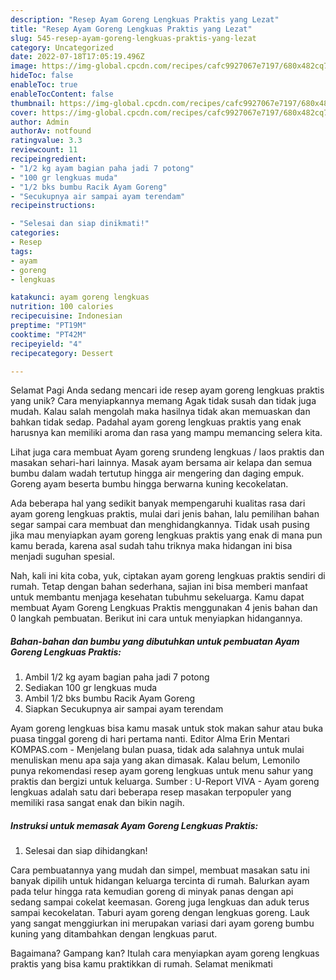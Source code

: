 ```yaml
---
description: "Resep Ayam Goreng Lengkuas Praktis yang Lezat"
title: "Resep Ayam Goreng Lengkuas Praktis yang Lezat"
slug: 545-resep-ayam-goreng-lengkuas-praktis-yang-lezat
category: Uncategorized
date: 2022-07-18T17:05:19.496Z
image: https://img-global.cpcdn.com/recipes/cafc9927067e7197/680x482cq70/ayam-goreng-lengkuas-praktis-foto-resep-utama.jpg
hideToc: false
enableToc: true
enableTocContent: false
thumbnail: https://img-global.cpcdn.com/recipes/cafc9927067e7197/680x482cq70/ayam-goreng-lengkuas-praktis-foto-resep-utama.jpg
cover: https://img-global.cpcdn.com/recipes/cafc9927067e7197/680x482cq70/ayam-goreng-lengkuas-praktis-foto-resep-utama.jpg
author: Admin
authorAv: notfound
ratingvalue: 3.3
reviewcount: 11
recipeingredient:
- "1/2 kg ayam bagian paha jadi 7 potong"
- "100 gr lengkuas muda"
- "1/2 bks bumbu Racik Ayam Goreng"
- "Secukupnya air sampai ayam terendam"
recipeinstructions:

- "Selesai dan siap dinikmati!"
categories:
- Resep
tags:
- ayam
- goreng
- lengkuas

katakunci: ayam goreng lengkuas 
nutrition: 100 calories
recipecuisine: Indonesian
preptime: "PT19M"
cooktime: "PT42M"
recipeyield: "4"
recipecategory: Dessert

---
```



Selamat Pagi Anda sedang mencari ide resep ayam goreng lengkuas praktis yang unik? Cara menyiapkannya memang Agak tidak susah dan tidak juga mudah. Kalau salah mengolah maka hasilnya tidak akan memuaskan dan bahkan tidak sedap. Padahal ayam goreng lengkuas praktis yang enak harusnya kan memiliki aroma dan rasa yang mampu memancing selera kita.


Lihat juga cara membuat Ayam goreng srundeng lengkuas / laos praktis dan masakan sehari-hari lainnya. Masak ayam bersama air kelapa dan semua bumbu dalam wadah tertutup hingga air mengering dan daging empuk. Goreng ayam beserta bumbu hingga berwarna kuning kecokelatan.

Ada beberapa hal yang sedikit banyak mempengaruhi kualitas rasa dari ayam goreng lengkuas praktis, mulai dari jenis bahan, lalu pemilihan bahan segar sampai cara membuat dan menghidangkannya. Tidak usah pusing jika mau menyiapkan ayam goreng lengkuas praktis yang enak di mana pun kamu berada, karena asal sudah tahu triknya maka hidangan ini bisa menjadi suguhan spesial.


Nah, kali ini kita coba, yuk, ciptakan ayam goreng lengkuas praktis sendiri di rumah. Tetap dengan bahan sederhana, sajian ini bisa memberi manfaat untuk membantu menjaga kesehatan tubuhmu sekeluarga. Kamu dapat membuat Ayam Goreng Lengkuas Praktis menggunakan 4 jenis bahan dan 0 langkah pembuatan. Berikut ini cara untuk menyiapkan hidangannya.

<!--inarticleads1-->

##### Bahan-bahan dan bumbu yang dibutuhkan untuk pembuatan Ayam Goreng Lengkuas Praktis:

1. Ambil 1/2 kg ayam bagian paha jadi 7 potong
1. Sediakan 100 gr lengkuas muda
1. Ambil 1/2 bks bumbu Racik Ayam Goreng
1. Siapkan Secukupnya air sampai ayam terendam


Ayam goreng lengkuas bisa kamu masak untuk stok makan sahur atau buka puasa tinggal goreng di hari pertama nanti. Editor Alma Erin Mentari KOMPAS.com - Menjelang bulan puasa, tidak ada salahnya untuk mulai menuliskan menu apa saja yang akan dimasak. Kalau belum, Lemonilo punya rekomendasi resep ayam goreng lengkuas untuk menu sahur yang praktis dan bergizi untuk keluarga. Sumber : U-Report VIVA - Ayam goreng lengkuas adalah satu dari beberapa resep masakan terpopuler yang memiliki rasa sangat enak dan bikin nagih. 

<!--inarticleads2-->

##### Instruksi untuk memasak Ayam Goreng Lengkuas Praktis:


1. Selesai dan siap dihidangkan!

Cara pembuatannya yang mudah dan simpel, membuat masakan satu ini banyak dipilih untuk hidangan keluarga tercinta di rumah. Balurkan ayam pada telur hingga rata kemudian goreng di minyak panas dengan api sedang sampai cokelat keemasan. Goreng juga lengkuas dan aduk terus sampai kecokelatan. Taburi ayam goreng dengan lengkuas goreng. Lauk yang sangat menggiurkan ini merupakan variasi dari ayam goreng bumbu kuning yang ditambahkan dengan lengkuas parut. 

Bagaimana? Gampang kan? Itulah cara menyiapkan ayam goreng lengkuas praktis yang bisa kamu praktikkan di rumah. Selamat menikmati
